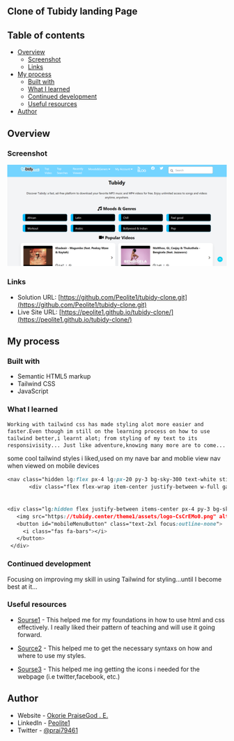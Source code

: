 ## Clone of Tubidy landing Page

## Table of contents

- [Overview](#overview)
  - [Screenshot](#screenshot)
  - [Links](#links)
- [My process](#my-process)
  - [Built with](#built-with)
  - [What I learned](#what-i-learned)
  - [Continued development](#continued-development)
  - [Useful resources](#useful-resources)
- [Author](#author)


## Overview

### Screenshot

![Tubidy](img/tubidy.png) 

### Links

- Solution URL: [https://github.com/Peolite1/tubidy-clone.git](https://github.com/Peolite1/tubidy-clone.git)
- Live Site URL: [https://peolite1.github.io/tubidy-clone/](https://peolite1.github.io/tubidy-clone/)

## My process

### Built with

- Semantic HTML5 markup
- Tailwind CSS
- JavaScript

### What I learned
    Working with tailwind css has made styling alot more easier and faster.Even though im still on the learning process on how to use tailwind better,i learnt alot; from styling of my text to its responsivisity... Just like adventure,knowing many more are to come...
 
 some cool tailwind styles i liked,used on my nave bar and moblie view nav when viewed on mobile devices
 ```css
<nav class="hidden lg:flex px-4 lg:px-20 py-3 bg-sky-300 text-white sticky top-0 z-50 border-b">
        <div class="flex flex-wrap item-center justify-between w-full gap-4">

 
<div class="lg:hidden flex justify-between items-center px-4 py-3 bg-sky-300 sticky top-0 z-50">
    <img src="https://tubidy.center/theme1/assets/logo-CsCrEMo0.png" alt="Tubidy" class="h-8">
    <button id="mobileMenuButton" class="text-2xl focus:outline-none">
      <i class="fas fa-bars"></i>
    </button>
  </div>
```

### Continued development
Focusing on improving my skill in using Tailwind for styling...until I become best at it...

### Useful resources

- [Sourse1]( https://www.coursera.org/) - This helped me for my foundations in how to use html and css effectively. I really liked their pattern of teaching and will use it going forward.

- [Source2]( https://tailwindcss.com/) - This helped me to get the necessary syntaxs on how and where to use my styles.

- [Sourse3](https://fontawesome.com/) - This helped me ing getting the icons i needed for the webpage (i.e twitter,facebook, etc.)
## Author

- Website - [Okorie PraiseGod . E.](https://peolite1.github.io/tubidy-clone/)
- LinkedIn - [Peolite1](https://www.linkedin.com/in/praisegodebubechukwu-392613260?lipi=urn%3Ali%3Apage%3Ad_flagship3_profile_view_base_contact_details%3BMt%2FHeL33RH%2BaGvs4pZiXFQ%3D%3D)
- Twitter - [@prai79461](https://x.com/prai79461)


